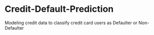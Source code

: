 # Credit-Default-Prediction
Modeling credit data to classify credit card users as Defaulter or Non-Defaulter 
